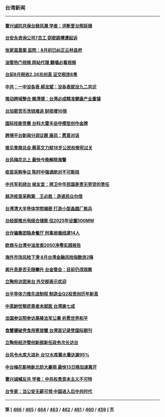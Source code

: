 ### 台湾新闻
---
#### [曹兴诚抗共保台掀风潮 学者：评断爱台照妖镜](../../pages/ncid1349361/n13823303.md?09130445) 
#### [台安永咨询公司7员工 窃密跳槽遭起诉](../../pages/ncid1349361/n13823344.md?09130445) 
#### [张家滥垦案 监院：8月初已纠正云林县府](../../pages/ncid1349361/n13823345.md?09130445) 
#### [油管热门视频 网站代理 翻墙必看视频](http://209.222.30.114:81/youtube.html?09130445)
#### [台前8月税收2.26兆创高 证交税连8黑](../../pages/ncid1349361/n13823342.md?09130445) 
#### [中共：一中没各表 郝龙斌：没各表就没九二共识](../../pages/ncid1349361/n13823296.md?09130445) 
#### [推动跨域整合 赖清德：台湾必成精准健康产业重镇](../../pages/ncid1349361/n13823327.md?09130445) 
#### [台加密货币洗钱难追 财损增10倍](../../pages/ncid1349361/n13823336.md?09130445) 
#### [国际技能竞赛 台科大雷丰岳夺模型创作金牌](../../pages/ncid1349361/n13823331.md?09130445) 
#### [跨境平台新闻分润议题 唐凤：愿意对话](../../pages/ncid1349361/n13823283.md?09130445) 
#### [接见青商总会 蔡英文力挺18岁公民权修宪过关](../../pages/ncid1349361/n13823306.md?09130445) 
#### [台风梅花北上 最快今晚解除海警](../../pages/ncid1349361/n13823284.md?09130445) 
#### [疫苗采购争议 陈时中强调绝对不可能挡](../../pages/ncid1349361/n13823305.md?09130445) 
#### [中共军机绕台 侯友宜：捍卫中华民国是责无旁贷的责任](../../pages/ncid1349361/n13823309.md?09130445) 
#### [慈济疫苗采购案　王必胜：造谣民众勿信](../../pages/ncid1349361/n13823308.md?09130445) 
#### [台湾清大半导体学院揭密 打造小型晶圆厂练兵](../../pages/ncid1349361/n13823132.md?09130445) 
#### [台经部推光电结合储能 估2025年设置500MW](../../pages/ncid1349361/n13823164.md?09130445) 
#### [台诈骗集团隐身餐厅 刑事局循线逮14人](../../pages/ncid1349361/n13823272.md?09130445) 
#### [欧商与台湾中油发表2050净零实践报告](../../pages/ncid1349361/n13823273.md?09130445) 
#### [海外市场风险下滑 8月台湾金融风险指数连2降](../../pages/ncid1349361/n13823238.md?09130445) 
#### [美升息是否无限攀升 台金管会：目前仍须观察](../../pages/ncid1349361/n13823213.md?09130445) 
#### [立陶宛访团来台 外交部表示欢迎](../../pages/ncid1349361/n13823239.md?09130445) 
#### [台半导体力推先进制程 制造业Q2投资创历年新高](../../pages/ncid1349361/n13823241.md?09130445) 
#### [中高龄忧郁症患者未就医 台湾逾七成](../../pages/ncid1349361/n13823215.md?09130445) 
#### [法国参议院参访基隆法军公墓 祈愿世界和平](../../pages/ncid1349361/n13823119.md?09130445) 
#### [食蟹獴破壳食用寄居蟹 台湾首记录登国际期刊](../../pages/ncid1349361/n13823089.md?09130445) 
#### [立陶宛经济暨创新部新任政务次长访台](../../pages/ncid1349361/n13822929.md?09130445) 
#### [台风令水库大进补 台12水库蓄水量达逾95%](../../pages/ncid1349361/n13822880.md?09130445) 
#### [中台梅花影响新北防大豪雨 最快13日晚加速离开](../../pages/ncid1349361/n13822858.md?09130445) 
#### [曹兴诚喊反共 学者：中共权贵资本主义不可恃](../../pages/ncid1349361/n13822588.md?09130445) 
#### [台专家：当公安无薪可领 中国进入后中共时代](../../pages/ncid1349361/n13822545.md?09130445) 

---
#### 第 [ [466](./466.md?09130445) / [465](./465.md?09130445) / [464](./464.md?09130445) / [463](./463.md?09130445) / [462](./462.md?09130445) / [461](./461.md?09130445) / [460](./460.md?09130445) / [459](./459.md?09130445) ] 页
